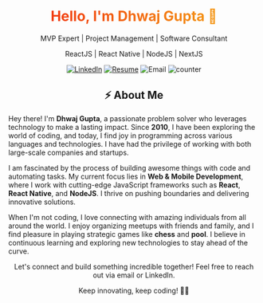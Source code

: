 <div align="center">
   <h1 style="background-image: linear-gradient(to right, #f12711, #f5af19); -webkit-background-clip: text; -webkit-text-fill-color: transparent;">Hello, I'm Dhwaj Gupta 👋</h1>

  <p>MVP Expert | Project Management | Software Consultant</p>

  <p>ReactJS | React Native | NodeJS | NextJS</p>

  [![LinkedIn](https://img.shields.io/badge/LinkedIn-Dhwaj%20Gupta-blue?style=flat&logo=linkedin)](https://www.linkedin.com/in/dhwajgupta/)
  [![Resume](https://img.shields.io/badge/Resume-Download%20Now-green)](https://drive.google.com/file/d/1JInJSLUiIHSfTfSnX93QuuqckBuHTcL4/view?usp=sharing)
  ![Email](https://img.shields.io/badge/Email-dhwajgupta27%40gmail.com-red)
  ![counter](https://envmwosnn4bq5qx.m.pipedream.net)

  <h2>⚡ About Me</h2>
<div align="left">
  <p>Hey there! I'm <strong>Dhwaj Gupta</strong>, a passionate problem solver who leverages technology to make a lasting impact. Since <strong>2010</strong>, I have been exploring the world of coding, and today, I find joy in programming across various languages and technologies. I have had the privilege of working with both large-scale companies and startups.</p>

  <p>I am fascinated by the process of building awesome things with code and automating tasks. My current focus lies in <strong>Web & Mobile Development</strong>, where I work with cutting-edge JavaScript frameworks such as <strong>React</strong>, <strong>React Native</strong>, and <strong>NodeJS</strong>. I thrive on pushing boundaries and delivering innovative solutions.</p>

  <p>When I'm not coding, I love connecting with amazing individuals from all around the world. I enjoy organizing meetups with friends and family, and I find pleasure in playing strategic games like <strong>chess</strong> and <strong>pool</strong>. I believe in continuous learning and exploring new technologies to stay ahead of the curve.</p>
</div>
  <p>Let's connect and build something incredible together! Feel free to reach out via email or LinkedIn.</p>

  <p>Keep innovating, keep coding! 🚀🔥</p>

</div>

